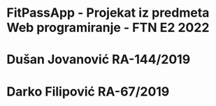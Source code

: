 # FitPassApp - Projekat iz predmeta Web programiranje - FTN E2 2022
# Dušan Jovanović RA-144/2019
# Darko Filipović RA-67/2019
